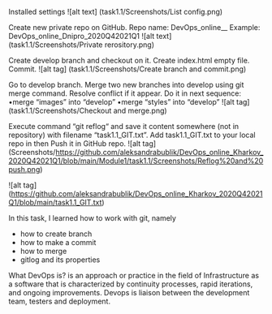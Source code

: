 Installed settings
  ![alt text] (task1.1/Screenshots/List config.png)

Create new private repo on GitHub.
Repo name: DevOps_online_<City>_<year><quarter> Example: DevOps_online_Dnipro_2020Q42021Q1
  ![alt text] (task1.1/Screenshots/Private rerository.png)
  
Create develop branch and checkout on it.
Create index.html empty file. Commit.
  ![alt tag] (task1.1/Screenshots/Create branch and commit.png)
  
Go to develop branch.
Merge two new branches into develop using git merge command. Resolve conflict if it appear. Do it in next sequence:
•merge “images” into “develop”
•merge “styles” into “develop”
  ![alt tag] (task1.1/Screenshots/Checkout and merge.png)
  
Execute command “git reflog“ and save it content somewhere (not in repository) with filename “task1.1_GIT.txt”.
Add task1.1_GIT.txt to your local repo in then Push it in GitHub repo.
  ![alt tag] (Screenshots/https://github.com/aleksandrabublik/DevOps_online_Kharkov_2020Q42021Q1/blob/main/Module1/task1.1/Screenshots/Reflog%20and%20push.png)
  
  ![alt tag] (https://github.com/aleksandrabublik/DevOps_online_Kharkov_2020Q42021Q1/blob/main/task1.1_GIT.txt)
  


In this task, I learned how to work with git, namely
- how to create branch
- how to make a commit
- how to merge
- gitlog and its properties


What DevOps is?
is an approach or practice in the field of Infrastructure as a software that is characterized by continuity processes, rapid iterations, and ongoing improvements. Devops is
liaison between the development team, testers and deployment.
